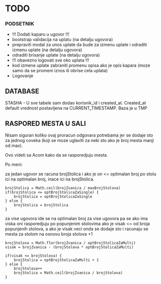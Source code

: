 # TODO

### PODSETNIK

- !!! Dodati kaparu u ugovor !!!
- bootstrap validacija na uplatu (na detalju ugovora)
- prepraviti modal za unos uplate da bude za izmenu uplate i odraditi izmenu uplate (na detalju ugovora)
- odraditi brisanje uplate (na detalju ugovora)
- !!! obavezno logovati sve oko uplata !!!
- kod izmene uplate zabraniti promenu opisa ako je opis kapara (moze samo da se promeni iznos ili obrise cela uplata)
- Logovanje

## DATABASE

STASHA - U sve tabele sam dodao korisnik_id i created_at. Created_at default vrednost postavljena na CURRENT_TIMESTAMP. Baza je u TMP

## RASPORED MESTA U SALI

Nisam siguran koliko ovaj proracun odgovara potrebama jer se dodaje sto za jednog coveka (koji se moze uglaviti za neki sto ako je broj mesta manji od max).

Ovo videti sa Acom kako da se rasporedjuju mesta.

Po meni:

za jedan ugovor se racuna brojStolica i ako je on <= optimalan broj po stolu ici na optimalan broj, inace ici na brojStolica.

```
brojStolica = Math.ceil(brojZvanica / maxBrojStolova)
if(brojStolica <= optBrojStolicaZaSingle) {
	brojStolica = optBrojStolicaZaSingle
} else {
	brojStolica = brojStolica
}
```

za vise ugovora ide se na optimalan broj za vise ugovora pa se ako ima viska oni rasporedjuju po popunjenim stolovima ako je visak <= od broja popunjenih stolova, a ako je visak veci onda se dodaje sto i racunaju se mesta za stolom na osnovu broja stolova +1

```
brojStolova = Math.flor(brojZvanica / optBrojStolicaZaMulti)
visak = brojZvanica - (brojStolova * optBrojStolicaZaMulti)

if(visak <= brojStolova) {
	brojStolica = optBrojStolicaZaMulti + 1
} else {
	brojStolova++
	brojStolica = Math.ceil(brojZvanica / brojStolova)
}
```
